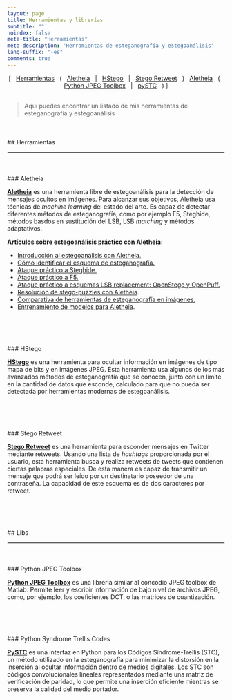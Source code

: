 ```yaml
---
layout: page
title: Herramientas y librerías
subtitle: "" 
noindex: false
meta-title: "Herramientas"
meta-description: "Herramientas de esteganografía y estegoanálisis"
lang-suffix: "-es"
comments: true
---
```



<style>
    [id]::before {
        content: '';
        display: block;
        height:      70px;
        margin-top: -70px;
        visibility: hidden;
    }
</style>


<center style='margin-bottom:30px'>
[ &nbsp; <a href='#herramientas'>Herramientas</a> &nbsp;
( &nbsp; <a href='#aletheia'>Aletheia</a> &nbsp;
| &nbsp; <a href='#hstego'>HStego</a> &nbsp;  
| &nbsp; <a href='#stego-retweet'>Stego Retweet</a> &nbsp; ) 
  &nbsp; <a href='#librerías'>Aletheia</a> &nbsp;
( &nbsp; <a href='#python-jpeg-toolbox'>Python JPEG Toolbox</a> &nbsp;
| &nbsp; <a href='#python-syndrome-trellis-codes'>pySTC</a> &nbsp; ) ]
</center>

> Aquí puedes encontrar un listado de mis herramientas de esteganografía y estegoanálisis


<div style='margin-bottom:50px'></div>
## Herramientas
<hr style='border:1px solid #ccc'>


<div style='margin-bottom:50px'></div>
### Aletheia

**[Aletheia](https://github.com/daniellerch/aletheia)** es una herramienta libre de estegoanálisis para la detección de mensajes ocultos en imágenes. Para alcanzar sus objetivos, Aletheia usa técnicas de *machine learning* del estado del arte. Es capaz de detectar diferentes métodos de esteganografía, como por ejemplo F5, Steghide, métodos basdos en sustitución del LSB, LSB *matching* y métodos adaptativos.

**Artículos sobre estegoanálisis práctico con Aletheia:**
- [Introducción al estegoanálisis con Aletheia.](/stego/aletheia/intro-es/)
- [Cómo identificar el esquema de esteganografía.](/stego/aletheia/identify-es/)
- [Ataque práctico a Steghide.](/stego/aletheia/steghide-attack-es/)
- [Ataque práctico a F5.](/stego/aletheia/f5-attack-es/)
- [Ataque práctico a esquemas LSB replacement: OpenStego y OpenPuff.](/stego/aletheia/lsbr-attack-es/)
- [Resolución de stego-puzzles con Aletheia](/stego/aletheia/stego-puzzles-es/).
- [Comparativa de herramientas de esteganografía en imágenes.](/stego/aletheia/tool-comparison-es/)
- [Entrenamiento de modelos para Aletheia](/stego/aletheia/training-es/).


<div style='margin-top:40px'></div>



<div style='margin-bottom:80px'></div>
### HStego

**[HStego](https://github.com/daniellerch/hstego)** es una herramienta para ocultar información en imágenes de tipo mapa de bits y en imágenes JPEG. Esta herramienta usa algunos de los más avanzados métodos de esteganografía que se conocen, junto con un límite en la cantidad de datos que esconde, calculado para que no pueda ser detectada por herramientas modernas de estegoanálisis. 


<div style='margin-bottom:80px'></div>
### Stego Retweet


**[Stego Retweet](https://github.com/daniellerch/stego-retweet)** es una herramienta para esconder mensajes en Twitter mediante retweets. Usando una lista de *hashtags* proporcionada por el usuario, esta herramienta busca y realiza retweets de  tweets que contienen ciertas palabras especiales. De esta manera es capaz de transmitir un mensaje que podrá ser leído por un destinatario poseedor de una contraseña. La capacidad de este esquema es de dos caracteres por retweet. 



<div style='margin-bottom:50px;margin-top:80px'></div>
## Libs
<hr style='border:1px solid #ccc'>



<div style='margin-bottom:50px'></div>
### Python JPEG Toolbox

**[Python JPEG Toolbox](https://github.com/daniellerch/python-jpeg-toolbox)** es una librería  similar al concodio JPEG toolbox de Matlab. Permite leer y escribir información de bajo nivel de archivos JPEG, como, por ejemplo, los coeficientes DCT, o las matrices de cuantización.


<div style='margin-bottom:80px'></div>
### Python Syndrome Trellis Codes

**[PySTC](https://github.com/daniellerch/pySTC)** es una interfaz en Python para los Códigos Síndrome-Trellis (STC), un método utilizado en la esteganografía para minimizar la distorsión en la inserción al ocultar información dentro de medios digitales. Los STC son códigos convolucionales lineales representados mediante una matriz de verificación de paridad, lo que permite una inserción eficiente mientras se preserva la calidad del medio portador.






